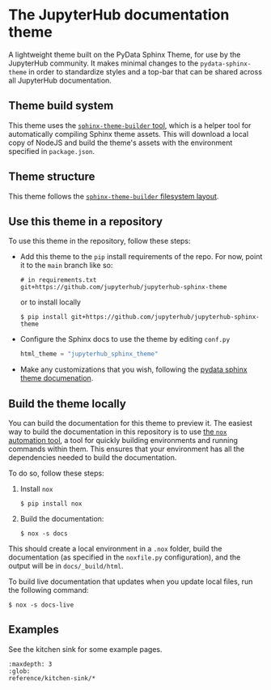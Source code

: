 # The JupyterHub documentation theme

A lightweight theme built on the PyData Sphinx Theme, for use by the JupyterHub community.
It makes minimal changes to the `pydata-sphinx-theme` in order to standardize styles and a top-bar that can be shared across all JupyterHub documentation.

## Theme build system

This theme uses the [`sphinx-theme-builder` tool](https://github.com/pradyunsg/sphinx-theme-builder), which is a helper tool for automatically compiling Sphinx theme assets.
This will download a local copy of NodeJS and build the theme's assets with the environment specified in `package.json`.

## Theme structure

This theme follows the [`sphinx-theme-builder` filesystem layout](https://sphinx-theme-builder.readthedocs.io/en/latest/reference/filesystem-layout/).

## Use this theme in a repository

To use this theme in the repository, follow these steps:

- Add this theme to the `pip` install requirements of the repo. For now, point it to the `main` branch like so:

  ```
  # in requirements.txt
  git+https://github.com/jupyterhub/jupyterhub-sphinx-theme
  ```
  
  or to install locally
  
  ```console
  $ pip install git+https://github.com/jupyterhub/jupyterhub-sphinx-theme
  ```
- Configure the Sphinx docs to use the theme by editing `conf.py`

  ```python
  html_theme = "jupyterhub_sphinx_theme"
  ```
  
- Make any customizations that you wish, following the [pydata sphinx theme documenation](https://pydata-sphinx-theme.readthedocs.io/en/stable/).

## Build the theme locally

You can build the documentation for this theme to preview it.
The easiest way to build the documentation in this repository is to use [the `nox` automation tool](https://nox.thea.codes/), a tool for quickly building environments and running commands within them.
This ensures that your environment has all the dependencies needed to build the documentation.

To do so, follow these steps:

1. Install `nox`

   ```console
   $ pip install nox
   ```
2. Build the documentation:

   ```console
   $ nox -s docs
   ```

This should create a local environment in a `.nox` folder, build the documentation (as specified in the `noxfile.py` configuration), and the output will be in `docs/_build/html`.

To build live documentation that updates when you update local files, run the following command:

```console
$ nox -s docs-live
```

## Examples

See the kitchen sink for some example pages.

```{toctree}
:maxdepth: 3
:glob:
reference/kitchen-sink/*
```
